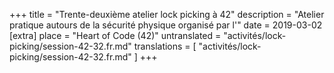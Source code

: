 +++
title = "Trente-deuxième atelier lock picking à 42"
description = "Atelier pratique autours de la sécurité physique organisé par l'"
date = 2019-03-02
[extra]
place = "Heart of Code (42)"
untranslated = "activités/lock-picking/session-42-32.fr.md"
translations = [
    "activités/lock-picking/session-42-32.fr.md"
]
+++
